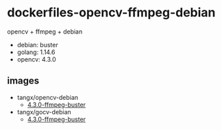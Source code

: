 # dockerfiles-opencv-ffmpeg-debian

opencv + ffmpeg + debian 

+ debian: buster
+ golang: 1.14.6
+ opencv: 4.3.0

## images

+ tangx/opencv-debian
    + [4.3.0-ffmpeg-buster](opencv-debian.Dockerfile)
+ tangx/gocv-debian
    + [4.3.0-ffmpeg-buster](gocv-debian.Dockerfile)
